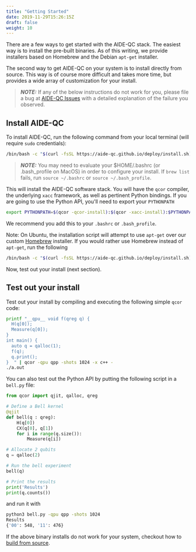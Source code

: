 ```yaml
---
title: "Getting Started"
date: 2019-11-29T15:26:15Z
draft: false
weight: 10
---
```


There are a few ways to get started with the AIDE-QC stack. The easiest way is to install the pre-built binaries. As of this writing, we provide installers based on Homebrew and the Debian `apt-get` installer.

The second way to get AIDE-QC on your system is to install directly from source. This way is of course more difficult and takes more time, but provides a wide array of customization for your install. 

> **_NOTE:_** If any of the below instructions do not work for you, please file a bug at [AIDE-QC Issues](https://github.com/aide-qc/aide-qc/issues) with a detailed explanation of the failure you observed. 

## Install AIDE-QC
To install AIDE-QC, run the following command from your local terminal (will require `sudo` credentials):
```sh
/bin/bash -c "$(curl -fsSL https://aide-qc.github.io/deploy/install.sh)"
```
> **_NOTE:_** You may need to evaluate your $HOME/.bashrc (or .bash_profile on MacOS) in order to configure your install. If `brew list` fails, run `source ~/.bashrc` or `source ~/.bash_profile`.

This will install the AIDE-QC software stack. You will have the `qcor` compiler, the underlying `xacc` framework, as well as pertinent Python bindings. If you are going to use the Python API, you'll need to export your `PYTHONPATH`
```sh
export PYTHONPATH=$(qcor -qcor-install):$(qcor -xacc-install):$PYTHONPATH
```
We recommend you add this to your `.bashrc` or `.bash_profile`. 

Note: On Ubuntu, the installation script will attempt to use `apt-get` over our custom [Homebrew](https://brew.sh) installer. If you would rather use Homebrew instead of `apt-get`, run the following 
```sh
/bin/bash -c "$(curl -fsSL https://aide-qc.github.io/deploy/install.sh) '$1'" bash --use-brew
```

Now, test out your install (next section). 

## <a id="test"></a> Test out your install
Test out your install by compiling and executing the following simple `qcor` code:
```sh
printf "__qpu__ void f(qreg q) {
  H(q[0]);
  Measure(q[0]);
}
int main() {
  auto q = qalloc(1);
  f(q);
  q.print();
}  " | qcor -qpu qpp -shots 1024 -x c++ -
./a.out
```

You can also test out the Python API by putting the following script in a `bell.py` file:
```python
from qcor import qjit, qalloc, qreg

# Define a Bell kernel
@qjit
def bell(q : qreg):
    H(q[0])
    CX(q[0], q[1])
    for i in range(q.size()):
        Measure(q[i])

# Allocate 2 qubits
q = qalloc(2)

# Run the bell experiment
bell(q)

# Print the results
print('Results')
print(q.counts())
```
and run it with 
```sh
python3 bell.py -qpu qpp -shots 1024
Results
{'00': 548, '11': 476}
```

If the above binary installs do not work for your system, checkout how to [build from source](getting_started/build_from_source.md).
